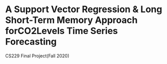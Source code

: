# A Support Vector Regression & Long Short-Term Memory Approach forCO2Levels Time Series Forecasting
CS229 Final Project(Fall 2020)

